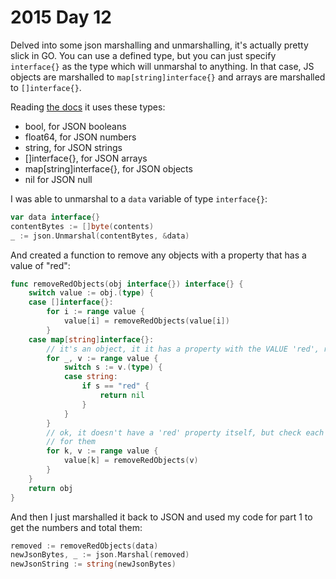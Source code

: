 # 2015 Day 12

Delved into some json marshalling and unmarshalling, it's actually pretty
slick in GO.  You can use a defined type, but you can just specify
`interface{}` as the type which will unmarshal to anything.  In that case,
JS objects are marshalled to `map[string]interface{}` and arrays are
marshalled to `[]interface{}`.

Reading [the docs](https://pkg.go.dev/encoding/json#Unmarshal) it
uses these types:

* bool, for JSON booleans
* float64, for JSON numbers
* string, for JSON strings
* []interface{}, for JSON arrays
* map[string]interface{}, for JSON objects
* nil for JSON null

I was able to unmarshal to a `data` variable of type `interface{}`:

```go
var data interface{}
contentBytes := []byte(contents)
_ := json.Unmarshal(contentBytes, &data)
```

And created a function to remove any objects with a property that has a value
of "red":

```go
func removeRedObjects(obj interface{}) interface{} {
	switch value := obj.(type) {
	case []interface{}:
		for i := range value {
			value[i] = removeRedObjects(value[i])
		}
	case map[string]interface{}:
		// it's an object, it it has a property with the VALUE 'red', return nil
		for _, v := range value {
			switch s := v.(type) {
			case string:
				if s == "red" {
					return nil
				}
			}
		}
		// ok, it doesn't have a 'red' property itself, but check each property
		// for them
		for k, v := range value {
			value[k] = removeRedObjects(v)
		}
	}
	return obj
}
```

And then I just marshalled it back to JSON and used my code for part 1 to get
the numbers and total them:

```go
removed := removeRedObjects(data)
newJsonBytes, _ := json.Marshal(removed)
newJsonString := string(newJsonBytes)
```
